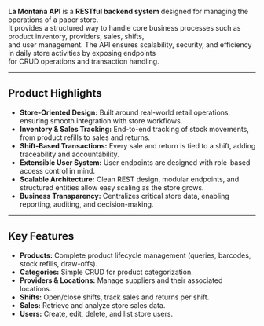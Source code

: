 **La Montaña API** is a **RESTful backend system** designed for managing the operations of a paper store.  
It provides a structured way to handle core business processes such as product inventory, providers, sales, shifts,  
and user management. The API ensures scalability, security, and efficiency in daily store activities by exposing endpoints  
for CRUD operations and transaction handling.  

---

## Product Highlights
- **Store-Oriented Design:** Built around real-world retail operations, ensuring smooth integration with store workflows.  
- **Inventory & Sales Tracking:** End-to-end tracking of stock movements, from product refills to sales and returns.  
- **Shift-Based Transactions:** Every sale and return is tied to a shift, adding traceability and accountability.  
- **Extensible User System:** User endpoints are designed with role-based access control in mind.  
- **Scalable Architecture:** Clean REST design, modular endpoints, and structured entities allow easy scaling as the store grows.  
- **Business Transparency:** Centralizes critical store data, enabling reporting, auditing, and decision-making.  

---

## Key Features
- **Products:** Complete product lifecycle management (queries, barcodes, stock refills, draw-offs).  
- **Categories:** Simple CRUD for product categorization.  
- **Providers & Locations:** Manage suppliers and their associated locations.  
- **Shifts:** Open/close shifts, track sales and returns per shift.  
- **Sales:** Retrieve and analyze store sales data.  
- **Users:** Create, edit, delete, and list store users.  
